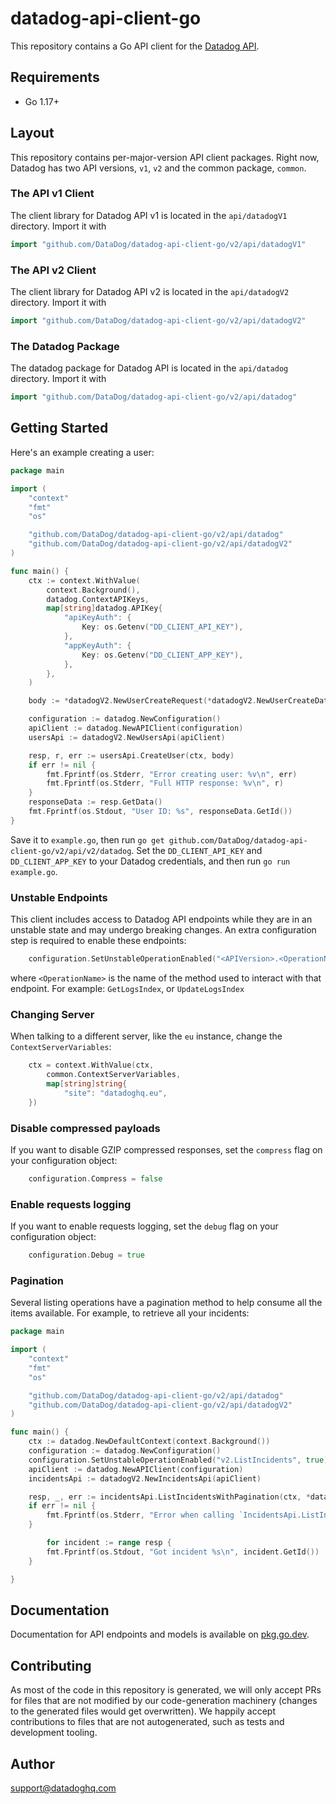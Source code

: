 # datadog-api-client-go

This repository contains a Go API client for the [Datadog API](https://docs.datadoghq.com/api/).

## Requirements

- Go 1.17+

## Layout

This repository contains per-major-version API client packages. Right
now, Datadog has two API versions, `v1`, `v2` and the common package, `common`.

### The API v1 Client

The client library for Datadog API v1 is located in the `api/datadogV1` directory. Import it with

```go
import "github.com/DataDog/datadog-api-client-go/v2/api/datadogV1"
```

### The API v2 Client

The client library for Datadog API v2 is located in the `api/datadogV2` directory. Import it with

```go
import "github.com/DataDog/datadog-api-client-go/v2/api/datadogV2"
```

### The Datadog Package

The datadog package for Datadog API is located in the `api/datadog` directory. Import it with

```go
import "github.com/DataDog/datadog-api-client-go/v2/api/datadog"
```

## Getting Started

Here's an example creating a user:

```go
package main

import (
    "context"
    "fmt"
    "os"

    "github.com/DataDog/datadog-api-client-go/v2/api/datadog"
	"github.com/DataDog/datadog-api-client-go/v2/api/datadogV2"
)

func main() {
    ctx := context.WithValue(
        context.Background(),
        datadog.ContextAPIKeys,
        map[string]datadog.APIKey{
            "apiKeyAuth": {
                Key: os.Getenv("DD_CLIENT_API_KEY"),
            },
            "appKeyAuth": {
                Key: os.Getenv("DD_CLIENT_APP_KEY"),
            },
        },
    )

    body := *datadogV2.NewUserCreateRequest(*datadogV2.NewUserCreateData(*datadogV2.NewUserCreateAttributes("jane.doe@example.com"), datadogV2.UsersType("users")))

    configuration := datadog.NewConfiguration()
    apiClient := datadog.NewAPIClient(configuration)
    usersApi := datadogV2.NewUsersApi(apiClient)

    resp, r, err := usersApi.CreateUser(ctx, body)
    if err != nil {
        fmt.Fprintf(os.Stderr, "Error creating user: %v\n", err)
        fmt.Fprintf(os.Stderr, "Full HTTP response: %v\n", r)
    }
    responseData := resp.GetData()
    fmt.Fprintf(os.Stdout, "User ID: %s", responseData.GetId())
}
```

Save it to `example.go`, then run `go get github.com/DataDog/datadog-api-client-go/v2/api/v2/datadog`.
Set the `DD_CLIENT_API_KEY` and `DD_CLIENT_APP_KEY` to your Datadog
credentials, and then run `go run example.go`.

### Unstable Endpoints

This client includes access to Datadog API endpoints while they are in an unstable state and may undergo breaking changes. An extra configuration step is required to enable these endpoints:

```go
    configuration.SetUnstableOperationEnabled("<APIVersion>.<OperationName>", true)
```

where `<OperationName>` is the name of the method used to interact with that endpoint. For example: `GetLogsIndex`, or `UpdateLogsIndex`

### Changing Server

When talking to a different server, like the `eu` instance, change the `ContextServerVariables`:

```go
    ctx = context.WithValue(ctx,
        common.ContextServerVariables,
        map[string]string{
            "site": "datadoghq.eu",
    })
```

### Disable compressed payloads

If you want to disable GZIP compressed responses, set the `compress` flag
on your configuration object:

```go
    configuration.Compress = false
```

### Enable requests logging

If you want to enable requests logging, set the `debug` flag on your configuration object:

```go
    configuration.Debug = true
```

### Pagination

Several listing operations have a pagination method to help consume all the items available.
For example, to retrieve all your incidents:

```go
package main

import (
	"context"
	"fmt"
	"os"

	"github.com/DataDog/datadog-api-client-go/v2/api/datadog"
	"github.com/DataDog/datadog-api-client-go/v2/api/datadogV2"
)

func main() {
	ctx := datadog.NewDefaultContext(context.Background())
	configuration := datadog.NewConfiguration()
	configuration.SetUnstableOperationEnabled("v2.ListIncidents", true)
	apiClient := datadog.NewAPIClient(configuration)
	incidentsApi := datadogV2.NewIncidentsApi(apiClient)

	resp, _, err := incidentsApi.ListIncidentsWithPagination(ctx, *datadog.NewListIncidentsOptionalParameters())
	if err != nil {
		fmt.Fprintf(os.Stderr, "Error when calling `IncidentsApi.ListIncidents`: %v\n", err)
	}

        for incident := range resp {
		fmt.Fprintf(os.Stdout, "Got incident %s\n", incident.GetId())
	}

}
```

## Documentation

Documentation for API endpoints and models is available on [pkg.go.dev](https://pkg.go.dev/github.com/DataDog/datadog-api-client-go).

## Contributing

As most of the code in this repository is generated, we will only accept PRs for files
that are not modified by our code-generation machinery (changes to the generated files
would get overwritten). We happily accept contributions to files that are not autogenerated,
such as tests and development tooling.

## Author

support@datadoghq.com
